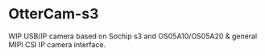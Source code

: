 # OtterCam-s3

WIP USB/IP camera based on Sochip s3 and OS05A10/OS05A20 & general MIPI CSI IP camera interface.
